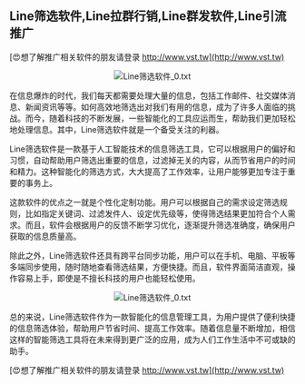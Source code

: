 ## **Line筛选软件,Line拉群行销,Line群发软件,Line引流推广**

[😍想了解推广相关软件的朋友请登录 http://www.vst.tw](http://www.vst.tw)

 <center><img src="https://vst.tw/MP4/tuiguang/png/6.png" alt="Line筛选软件_0.txt"></center>

在信息爆炸的时代，我们每天都需要处理大量的信息，包括工作邮件、社交媒体消息、新闻资讯等等。如何高效地筛选出对我们有用的信息，成为了许多人面临的挑战。而今，随着科技的不断发展，一些智能化的工具应运而生，帮助我们更加轻松地处理信息。其中，Line筛选软件就是一个备受关注的利器。

Line筛选软件是一款基于人工智能技术的信息筛选工具，它可以根据用户的偏好和习惯，自动帮助用户筛选出重要的信息，过滤掉无关的内容，从而节省用户的时间和精力。这种智能化的筛选方式，大大提高了工作效率，让用户能够更加专注于重要的事务上。

这款软件的优点之一就是个性化定制功能。用户可以根据自己的需求设定筛选规则，比如指定关键词、过滤发件人、设定优先级等，使得筛选结果更加符合个人需求。而且，软件会根据用户的反馈不断学习优化，逐渐提升筛选准确度，确保用户获取的信息质量高。

除此之外，Line筛选软件还具有跨平台同步功能，用户可以在手机、电脑、平板等多端同步使用，随时随地查看筛选结果，方便快捷。而且，软件界面简洁直观，操作容易上手，即使是不擅长科技的用户也能轻松使用。

 <center><img src="https://vst.tw/MP4/tuiguang/png/7.png" alt="Line筛选软件_0.txt"></center>

总的来说，Line筛选软件作为一款智能化的信息管理工具，为用户提供了便利快捷的信息筛选体验，帮助用户节省时间、提高工作效率。随着信息量不断增加，相信这样的智能筛选工具将在未来得到更广泛的应用，成为人们工作生活中不可或缺的助手。

[😍想了解推广相关软件的朋友请登录 http://www.vst.tw](http://www.vst.tw)



